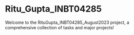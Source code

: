 # Ritu_Gupta_INBT04285

Welcome to the RituGupta_INBT04285_August2023 project, a comprehensive collection of tasks and major projects!



 
